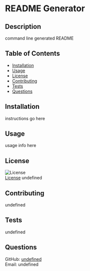 # README Generator

## Description
command line generated README

## Table of Contents
- [Installation](#installation)
- [Usage](#usage)
- [License](#license)
- [Contributing](#contributing)
- [Tests](#tests)
- [Questions](#questions)

## Installation
instructions go here

## Usage
usage info here

## License
![License](https://img.shields.io/badge/License-MIT%20License-brightgreen)  
[License](./LICENSE)
undefined

## Contributing
undefined

## Tests
undefined

## Questions
GitHub: [undefined](https://github.com/undefined)  
Email: undefined
